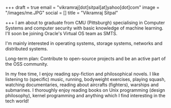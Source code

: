+++
draft = true
email = "vikramraj[dot]sitpal[at]yahoo[dot]com"
image = "/images/me.JPG"
social = []
title = "Vikramraj Sitpal"

+++
I am about to graduate from CMU (Pittsburgh) specialising in Computer Systems and computer security with basic knowledge of machine learning. I'll soon be joining Oracle's Virtual OS team as SMTS.  
  
I'm mainly interested in operating systems, storage systems, networks and distributed systems.  
  
Long-term plan: Contribute to open-source projects and be an active part of the OSS community.  
  
In my free time, I enjoy reading spy-fiction and philosophical novels. I like listening to (specific) music, running, bodyweight exercises, playing squash, watching documentaries, reading about aircrafts (fighters), warships and submarines. I thoroughly enjoy reading books on Unix programming (design philosophy), kernel programming and anything which I find interesting in the tech world!